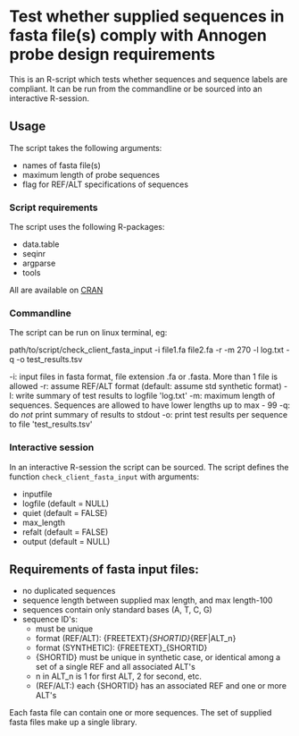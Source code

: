# Test whether supplied sequences in fasta file(s) comply with Annogen probe design requirements

This is an R-script which tests whether sequences and sequence labels are compliant. It can be run from the commandline or be sourced into an interactive R-session.

## Usage

The script takes the following arguments:

* names of fasta file(s)
* maximum length of probe sequences
* flag for REF/ALT specifications of sequences

### Script requirements

The script uses the following R-packages:

* data.table
* seqinr
* argparse
* tools

All are available on [CRAN](https://cran.r-project.org/)


### Commandline

The script can be run on linux terminal, eg:

path/to/script/check_client_fasta_input -i file1.fa file2.fa -r -m 270 -l log.txt -q -o test_results.tsv

-i: input files in fasta format, file extension .fa or .fasta. More than 1 file is allowed
-r: assume REF/ALT format (default: assume std synthetic format)
-l: write summary of test results to logfile 'log.txt'
-m: maximum length of sequences. Sequences are allowed to have lower lengths up to max - 99
-q: do _not_ print summary of results to stdout
-o: print test results per sequence to file 'test_results.tsv'

### Interactive session

In an interactive R-session the script can be sourced. The script defines the function `check_client_fasta_input` with arguments:

* inputfile
* logfile (default = NULL)
* quiet (default = FALSE)
* max_length
* refalt (default = FALSE)
* output (default = NULL)


## Requirements of fasta input files:
- no duplicated sequences
- sequence length between supplied max length, and max length-100
- sequences contain only standard bases (A, T, C, G)
- sequence ID's:
  - must be unique
  - format (REF/ALT): {FREETEXT}_{SHORTID}_{REF|ALT_n}
  - format (SYNTHETIC): {FREETEXT}_{SHORTID}
  - {SHORTID} must be unique in synthetic case, 
    or identical among a set of a single REF and all associated ALT's
  - n in ALT_n is 1 for first ALT, 2 for second, etc.
  - (REF/ALT:) each {SHORTID} has an associated REF and one or more ALT's

Each fasta file can contain one or more sequences. 
The set of supplied fasta files make up a single library.

